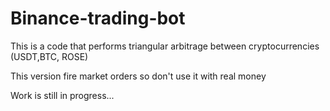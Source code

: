 # Binance-trading-bot

This is a code that performs triangular arbitrage between cryptocurrencies (USDT,BTC, ROSE)

This version fire market orders so don't use it with real money

Work is still in progress...

